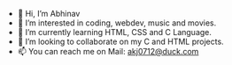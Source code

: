 - 👋 Hi, I’m Abhinav
- 👀 I’m interested in coding, webdev, music and movies.
- 🌱 I’m currently learning HTML, CSS and C Language.
- 💞️ I’m looking to collaborate on my C and HTML projects.
- 📫 You can reach me on Mail: akj0712@duck.com

<!---
akj0712/akj0712 is a ✨ special ✨ repository because its `README.md` (this file) appears on your GitHub profile.
You can click the Preview link to take a look at your changes.
--->
